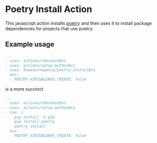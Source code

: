 # Poetry Install Action

This javascript action installs [poetry](poetry) and then uses it to install package dependencies
for projects that use poetry.

## Example usage

```yaml
...
- uses: actions/checkout@v1
- uses: actions/setup-python@v1
- uses: knowsuchagency/poetry-install@v1
  env:
    POETRY_VIRTUALENVS_CREATE: false
```

is a more succinct

```yaml
...
- uses: actions/checkout@v1
- uses: actions/setup-python@v1
- run: |
    pip install -U pip
    pip install poetry
    poetry install
  env:
    POETRY_VIRTUALENVS_CREATE: false
```

[poetry]: https://python-poetry.org